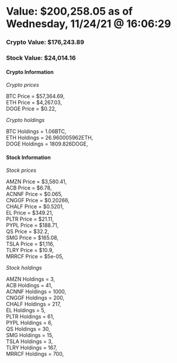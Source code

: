 # Value: $200,258.05 as of Wednesday, 11/24/21 @ 16:06:29 

### Crypto Value: $176,243.89

### Stock Value: $24,014.16

#### Crypto Information 
*Crypto prices* 

BTC Price = $57,364.69,  
ETH Price = $4,267.03,  
DOGE Price = $0.22,  


*Crypto holdings* 

BTC Holdings = 1.06BTC,  
ETH Holdings = 26.960005962ETH,  
DOGE Holdings = 1809.826DOGE,  


#### Stock Information 

*Stock prices* 

AMZN Price = $3,580.41,  
ACB Price = $6.78,  
ACNNF Price = $0.065,  
CNGGF Price = $0.20266,  
CHALF Price = $0.5201,  
EL Price = $349.21,  
PLTR Price = $21.11,  
PYPL Price = $188.71,  
QS Price = $32.2,  
SMG Price = $165.08,  
TSLA Price = $1,116,  
TLRY Price = $10.9,  
MRRCF Price = $5e-05,  


*Stock holdings* 

AMZN Holdings = 3,  
ACB Holdings = 41,  
ACNNF Holdings = 1000,  
CNGGF Holdings = 200,  
CHALF Holdings = 217,  
EL Holdings = 5,  
PLTR Holdings = 61,  
PYPL Holdings = 6,  
QS Holdings = 30,  
SMG Holdings = 15,  
TSLA Holdings = 3,  
TLRY Holdings = 167,  
MRRCF Holdings = 700,  


